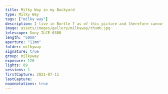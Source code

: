 ```yaml
---
title: Milky Way in my Backyard
type: Milky Way
tags: ["milky way"]
description: I live in Bortle 7 as of this picture and therefore cannot see the Milky Way even in a single exposure. However, using a high end tracking mount I was able to combine 89 2-minute exposures and resolve the Milky Way through stacking.
image: assets/images/gallery/milkyway/thumb.jpg
telescope: Sony ILCE-6300
length: "50mm"
aperture: "11mm"
folder: milkyway
signature: true
group: milkyway
exposure: 120
lights: 89
sessions: 1
firstCapture: 2021-07-11 
lastCapture:
noannotations: true
---
```

